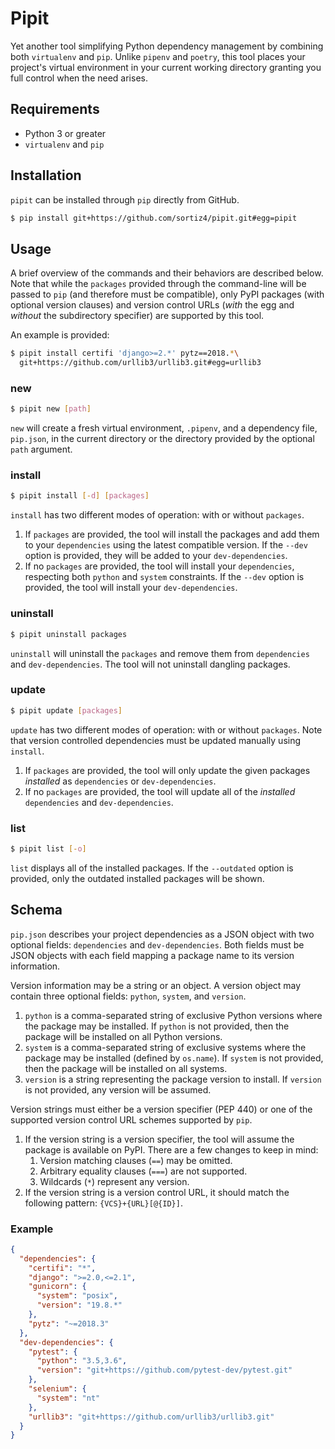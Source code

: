 # Pipit
Yet another tool simplifying Python dependency management by combining both
`virtualenv` and `pip`. Unlike `pipenv` and `poetry`, this tool places your
project's virtual environment in your current working directory granting you
full control when the need arises.

## Requirements
- Python 3 or greater
- `virtualenv` and `pip`

## Installation
`pipit` can be installed through `pip` directly from GitHub.

```sh
$ pip install git+https://github.com/sortiz4/pipit.git#egg=pipit
```

## Usage
A brief overview of the commands and their behaviors are described below. Note
that while the `packages` provided through the command-line will be passed to
`pip` (and therefore must be compatible), only PyPI packages (with optional
version clauses) and version control URLs (*with* the egg and *without*
the subdirectory specifier) are supported by this tool.

An example is provided:

```sh
$ pipit install certifi 'django>=2.*' pytz==2018.*\
  git+https://github.com/urllib3/urllib3.git#egg=urllib3
```

### new
```sh
$ pipit new [path]
```

`new` will create a fresh virtual environment, `.pipenv`, and a dependency
file, `pip.json`, in the current directory or the directory provided by the
optional `path` argument.

### install
```sh
$ pipit install [-d] [packages]
```

`install` has two different modes of operation: with or without `packages`.

1. If `packages` are provided, the tool will install the packages and add them
   to your `dependencies` using the latest compatible version. If the `--dev`
   option is provided, they will be added to your `dev-dependencies`.
2. If no `packages` are provided, the tool will install your `dependencies`,
   respecting both `python` and `system` constraints. If the `--dev` option is
   provided, the tool will install your `dev-dependencies`.

### uninstall
```sh
$ pipit uninstall packages
```

`uninstall` will uninstall the `packages` and remove them from `dependencies`
and `dev-dependencies`. The tool will not uninstall dangling packages.

### update
```sh
$ pipit update [packages]
```

`update` has two different modes of operation: with or without `packages`. Note
that version controlled dependencies must be updated manually using `install`.

1. If `packages` are provided, the tool will only update the given packages
   *installed* as `dependencies` or `dev-dependencies`.
2. If no `packages` are provided, the tool will update all of the *installed*
   `dependencies` and `dev-dependencies`.

### list
```sh
$ pipit list [-o]
```

`list` displays all of the installed packages. If the `--outdated` option is
provided, only the outdated installed packages will be shown.

## Schema
`pip.json` describes your project dependencies as a JSON object with two
optional fields: `dependencies` and `dev-dependencies`. Both fields must be
JSON objects with each field mapping a package name to its version information.

Version information may be a string or an object. A version object may contain
three optional fields: `python`, `system`, and `version`.

1. `python` is a comma-separated string of exclusive Python versions where the
   package may be installed. If `python` is not provided, then the package will
   be installed on all Python versions.
2. `system` is a comma-separated string of exclusive systems where the package
   may be installed (defined by `os.name`). If `system` is not provided, then
   the package will be installed on all systems.
3. `version` is a string representing the package version to install. If
   `version` is not provided, any version will be assumed.

Version strings must either be a version specifier (PEP 440) or one of the
supported version control URL schemes supported by `pip`.

1. If the version string is a version specifier, the tool will assume the
   package is available on PyPI. There are a few changes to keep in mind:
   1. Version matching clauses (`==`) may be omitted.
   2. Arbitrary equality clauses (`===`) are not supported.
   3. Wildcards (`*`) represent any version.
2. If the version string is a version control URL, it should match the
   following pattern: `{VCS}+{URL}[@{ID}]`.

### Example
```json
{
  "dependencies": {
    "certifi": "*",
    "django": ">=2.0,<=2.1",
    "gunicorn": {
      "system": "posix",
      "version": "19.8.*"
    },
    "pytz": "~=2018.3"
  },
  "dev-dependencies": {
    "pytest": {
      "python": "3.5,3.6",
      "version": "git+https://github.com/pytest-dev/pytest.git"
    },
    "selenium": {
      "system": "nt"
    },
    "urllib3": "git+https://github.com/urllib3/urllib3.git"
  }
}
```
